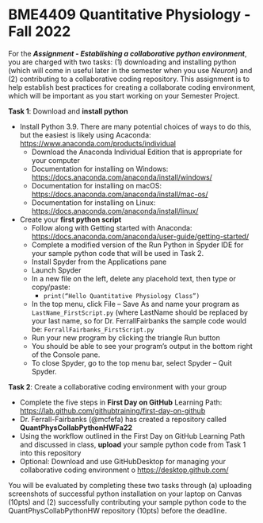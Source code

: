 # BME4409 Quantitative Physiology - Fall 2022

For the <i>**Assignment - Establishing a collaborative python environment**</i>, you are charged with two tasks: (1) downloading and installing python (which will come in useful later in the semester when you use <i>Neuron</i>) and (2) contributing to a collaborative coding repository. This assignment is to help establish best practices for creating a collaborate coding environment, which will be important as you start working on your Semester Project. 
 
**Task 1**: Download and **install python**
-	Install Python 3.9. There are many potential choices of ways to do this, but the easiest is likely using Acaconda:	https://www.anaconda.com/products/individual
    -	Download the Anaconda Individual Edition that is appropriate for your computer
    -	Documentation for installing on Windows: https://docs.anaconda.com/anaconda/install/windows/
    -	Documentation for installing on macOS: https://docs.anaconda.com/anaconda/install/mac-os/
    -	Documentation for installing on Linux: https://docs.anaconda.com/anaconda/install/linux/ 
-	Create your **first python script** 
    -	Follow along with Getting started with Anaconda: https://docs.anaconda.com/anaconda/user-guide/getting-started/
    -	Complete a modified version of the Run Python in Spyder IDE for your sample python code that will be used in Task 2.
      - Install Spyder from the Applications pane
      -	Launch Spyder
      -	In a new file on the left, delete any placehold text, then type or copy/paste: 
        -	`print(“Hello Quantitative Physiology Class”)`
      - In the top menu, click File – Save As and name your program as `LastName_FirstScript.py` (where LastName should be replaced by your last name, so for Dr. FerrallFairbanks the sample code would be: `FerrallFairbanks_FirstScript.py`
      - Run your new program by clicking the triangle Run button
      -	You should be able to see your program’s output in the bottom right of the Console pane.
      -	To close Spyder, go to the top menu bar, select Spyder – Quit Spyder. 
 
**Task 2**: Create a collaborative coding environment with your group
- Complete the five steps in **First Day on GitHub** Learning Path: https://lab.github.com/githubtraining/first-day-on-github 
-	Dr. Ferrall-Fairbanks (@mcfefa) has created a repository called **QuantPhysCollabPythonHWFa22**
-	Using the workflow outlined in the First Day on GitHub Learning Path and discussed in class, **upload** your sample python code from Task 1 into this repository
-	Optional: Download and use GitHubDesktop for managing your collaborative coding environment
o	https://desktop.github.com/ 
 
You will be evaluated by completing these two tasks through (a) uploading screenshots of successful python installation on your laptop on Canvas (10pts) and (2) successfully contributing your sample python code to the QuantPhysCollabPythonHW repository (10pts) before the deadline.

